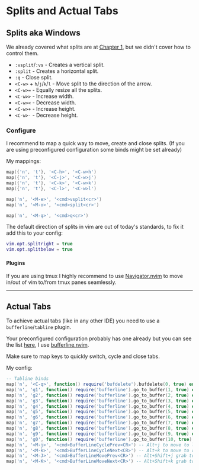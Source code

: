 # Splits and Actual Tabs

## Splits aka Windows
We already covered what splits are at [Chapter 1](01-the-vim-language.md), but we didn't cover how to control them.

* `:vsplit`/`:vs` - Creates a vertical split.
* `:split` - Creates a horizontal split.
* `:q` - Close split.
* `<C-w>` + `h`/`j`/`k`/`l` - Move split to the direction of the arrow.
* `<C-w>=` - Equally resize all the splits.
* `<C-w>>` - Increase width.
* `<C-w><` - Decrease width.
* `<C-w>+` - Increase height.
* `<C-w>-` - Decrease height.

### Configure
I recommend to map a quick way to move, create and close splits. (If you are using preconfigured configuration some binds might be set already)

My mappings:
```lua
map({'n', 't'}, '<C-h>', '<C-w>h')
map({'n', 't'}, '<C-j>', '<C-w>j')
map({'n', 't'}, '<C-k>', '<C-w>k')
map({'n', 't'}, '<C-l>', '<C-w>l')

map('n', '<M-e>', '<cmd>vsplit<cr>')
map('n', '<M-o>', '<cmd>split<cr>')

map('n', '<M-q>', '<cmd>q<cr>')
```

The default direction of splits in vim are out of today's standards, to fix it add this to your config:
```lua
vim.opt.splitright = true
vim.opt.splitbelow = true
```

#### Plugins
If you are using tmux I highly recommend to use [Navigator.nvim](https://github.com/numToStr/Navigator.nvim) to move in/out of vim to/from tmux panes seamlessly.

---

## Actual Tabs
To achieve actual tabs (like in any other IDE) you need to use a `bufferline`/`tabline` plugin.

Your preconfigured configuration probably has one already but you can see the list [here](https://github.com/rockerBOO/awesome-neovim#tabline), I use [bufferline.nvim](https://github.com/akinsho/bufferline.nvim).

Make sure to map keys to quickly switch, cycle and close tabs.

My config:
```lua
-- Tabline binds
map('n', '<C-q>', function() require('bufdelete').bufdelete(0, true) end) -- shift+Quit to close current tab
map('n', 'g1', function() require('bufferline').go_to_buffer(1, true) end)
map('n', 'g2', function() require('bufferline').go_to_buffer(2, true) end)
map('n', 'g3', function() require('bufferline').go_to_buffer(3, true) end)
map('n', 'g4', function() require('bufferline').go_to_buffer(4, true) end)
map('n', 'g5', function() require('bufferline').go_to_buffer(5, true) end)
map('n', 'g6', function() require('bufferline').go_to_buffer(6, true) end)
map('n', 'g7', function() require('bufferline').go_to_buffer(7, true) end)
map('n', 'g8', function() require('bufferline').go_to_buffer(8, true) end)
map('n', 'g9', function() require('bufferline').go_to_buffer(9, true) end)
map('n', 'g0', function() require('bufferline').go_to_buffer(10, true) end)
map('n', '<M-j>', '<cmd>BufferLineCyclePrev<CR>') -- Alt+j to move to left
map('n', '<M-k>', '<cmd>BufferLineCycleNext<CR>') -- Alt+k to move to right
map('n', '<M-J>', '<cmd>BufferLineMovePrev<CR>') -- Alt+Shift+j grab to with you to left
map('n', '<M-K>', '<cmd>BufferLineMoveNext<CR>') -- Alt+Shift+k grab to with you to right
```
